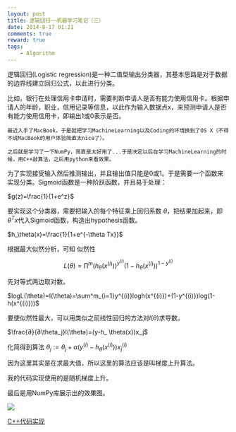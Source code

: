 ```yaml
---
layout: post
title: 逻辑回归——机器学习笔记（三）
date: 2014-8-17 01:21
comments: true
reward: true
tags:
    - Algorithm
---
```


逻辑回归(Logistic regression)是一种二值型输出分类器，其基本思路是对于数据的边界线建立回归公式，以此进行分类。

比如，银行在处理信用卡申请时，需要判断申请人是否有能力使用信用卡。根据申请人的年龄，职业，信用记录等信息，以此作为输入数据点x，来预测申请人是否有能力使用信用卡，即输出1或0表示是否。

<!-- more -->
    
    最近入手了MacBook，于是就把学习MachineLearning以及Coding的环境换到了OS X（不得不说MacBook的用户体验简直太nice了）。
    
    之后就是学习了一下NumPy，简直是太好用了...于是决定以后在学习MachineLearning的时候，用C++敲算法，之后用python来看效果。

为了实现接受输入然后推测输出，并且输出值只能是0或1。于是需要一个函数来实现分类。Sigmoid函数是一种阶跃函数，并且易于处理：

$g(z)=\frac{1}{1+e^z}$

要实现这个分类器，需要把输入的每个特征乘上回归系数 $\theta$，把结果加起来，即$\theta^Tx$代入Sigmoid函数，构造出hypothesis函数。

$h_\theta(x)=\frac{1}{1+e^{-\theta Tx}}$

根据最大似然分析，可知
似然性


$$L(\theta)=\prod^{m}(h_\theta(x^{(i)}))^{y^{(i)}}(1-h_\theta(x^{(i)}))^{1-y^{(i)}}$$

先对等式两边取对数。

$logL(\theta)=l(\theta)=\sum^m_{i=1}y^{(i)}logh(x^{(i)})+(1-y^{(i)})log(1-h(x^{(i)}))$

要使似然性最大，可以用类似之前线性回归的方法对$l(\theta)$求导数。

$\frac{∂}{∂\theta_j}l(\theta)=(y-h_ \theta(x))x_j$

化简得到算法
$\theta_j := \theta_j + \alpha(y^{(i)}-h _\theta(x^{(i)}))x_j^{(i)}$

因为这里其实是在求最大值，所以这里的算法应该是叫梯度上升算法。

我的代码实现使用的是随机梯度上升。

最后是用NumPy库展示出的效果图。

<img src="http://bcs.duapp.com/blogbuk/logistic_regression.png"/>

[C++代码实现][1]

[1]:https://github.com/plusplus7/MachineLearning/blob/master/src/logistic_regression/logistic_regression.cc
